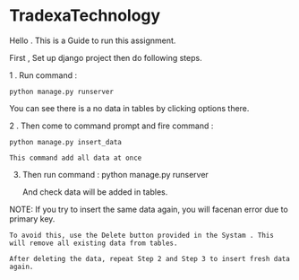 # TradexaTechnology
Hello . This is a Guide to run this assignment.

First , Set up django project then do following steps.

1 . Run command :
	
 	python manage.py runserver

You can see there is a no data in tables by clicking options there.

2 . Then come to command prompt and fire command :

	python manage.py insert_data

   	This command add all data at once

3. Then run command : python manage.py runserver
	
	And check data will be added in tables.


NOTE: If you try to insert the same data again, you will facenan error due to primary key.

	To avoid this, use the Delete button provided in the Systam . This will remove all existing data from tables. 

	After deleting the data, repeat Step 2 and Step 3 to insert fresh data again.
